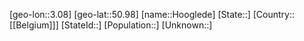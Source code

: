 ﻿---
location: [50.98,3.08]
mapzoom: [7,12] 
mapmarker: city 
type: City
tags:
- geo/City


SpocWebEntityId: 31021
isDeleted: false
confidential: public

---
[geo-lon::3.08]
[geo-lat::50.98]
[name::Hooglede]
[State::]
[Country::[[Belgium]]]
[StateId::]
[Population::]
[Unknown::]

